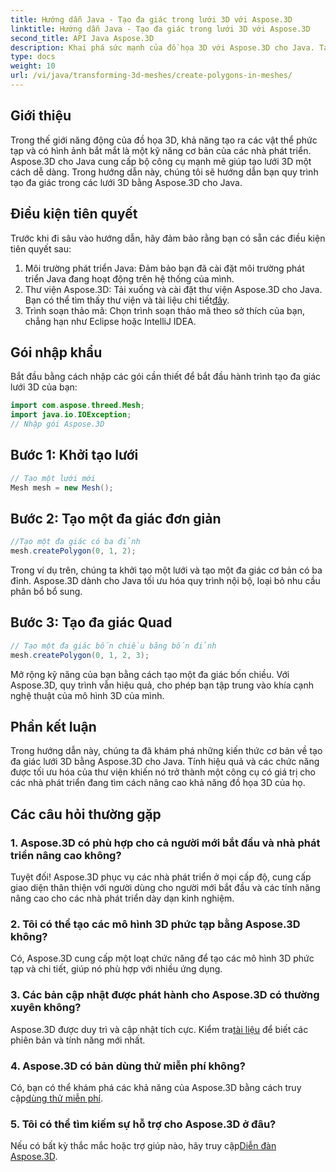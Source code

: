 ```yaml
---
title: Hướng dẫn Java - Tạo đa giác trong lưới 3D với Aspose.3D
linktitle: Hướng dẫn Java - Tạo đa giác trong lưới 3D với Aspose.3D
second_title: API Java Aspose.3D
description: Khai phá sức mạnh của đồ họa 3D với Aspose.3D cho Java. Tạo đa giác tuyệt đẹp một cách dễ dàng. Tải xuống ngay để có trải nghiệm phát triển liền mạch.
type: docs
weight: 10
url: /vi/java/transforming-3d-meshes/create-polygons-in-meshes/
---
```

## Giới thiệu
Trong thế giới năng động của đồ họa 3D, khả năng tạo ra các vật thể phức tạp và có hình ảnh bắt mắt là một kỹ năng cơ bản của các nhà phát triển. Aspose.3D cho Java cung cấp bộ công cụ mạnh mẽ giúp tạo lưới 3D một cách dễ dàng. Trong hướng dẫn này, chúng tôi sẽ hướng dẫn bạn quy trình tạo đa giác trong các lưới 3D bằng Aspose.3D cho Java.
## Điều kiện tiên quyết
Trước khi đi sâu vào hướng dẫn, hãy đảm bảo rằng bạn có sẵn các điều kiện tiên quyết sau:
1. Môi trường phát triển Java: Đảm bảo bạn đã cài đặt môi trường phát triển Java đang hoạt động trên hệ thống của mình.
2.  Thư viện Aspose.3D: Tải xuống và cài đặt thư viện Aspose.3D cho Java. Bạn có thể tìm thấy thư viện và tài liệu chi tiết[đây](https://reference.aspose.com/3d/java/).
3. Trình soạn thảo mã: Chọn trình soạn thảo mã theo sở thích của bạn, chẳng hạn như Eclipse hoặc IntelliJ IDEA.
## Gói nhập khẩu
Bắt đầu bằng cách nhập các gói cần thiết để bắt đầu hành trình tạo đa giác lưới 3D của bạn:
```java
import com.aspose.threed.Mesh;
import java.io.IOException;
// Nhập gói Aspose.3D
```
## Bước 1: Khởi tạo lưới
```java
// Tạo một lưới mới
Mesh mesh = new Mesh();
```
## Bước 2: Tạo một đa giác đơn giản
```java
//Tạo một đa giác có ba đỉnh
mesh.createPolygon(0, 1, 2);
```
Trong ví dụ trên, chúng ta khởi tạo một lưới và tạo một đa giác cơ bản có ba đỉnh. Aspose.3D dành cho Java tối ưu hóa quy trình nội bộ, loại bỏ nhu cầu phân bổ bổ sung.
## Bước 3: Tạo đa giác Quad
```java
// Tạo một đa giác bốn chiều bằng bốn đỉnh
mesh.createPolygon(0, 1, 2, 3);
```
Mở rộng kỹ năng của bạn bằng cách tạo một đa giác bốn chiều. Với Aspose.3D, quy trình vẫn hiệu quả, cho phép bạn tập trung vào khía cạnh nghệ thuật của mô hình 3D của mình.
## Phần kết luận
Trong hướng dẫn này, chúng ta đã khám phá những kiến thức cơ bản về tạo đa giác lưới 3D bằng Aspose.3D cho Java. Tính hiệu quả và các chức năng được tối ưu hóa của thư viện khiến nó trở thành một công cụ có giá trị cho các nhà phát triển đang tìm cách nâng cao khả năng đồ họa 3D của họ.
## Các câu hỏi thường gặp
### 1. Aspose.3D có phù hợp cho cả người mới bắt đầu và nhà phát triển nâng cao không?
Tuyệt đối! Aspose.3D phục vụ các nhà phát triển ở mọi cấp độ, cung cấp giao diện thân thiện với người dùng cho người mới bắt đầu và các tính năng nâng cao cho các nhà phát triển dày dạn kinh nghiệm.
### 2. Tôi có thể tạo các mô hình 3D phức tạp bằng Aspose.3D không?
Có, Aspose.3D cung cấp một loạt chức năng để tạo các mô hình 3D phức tạp và chi tiết, giúp nó phù hợp với nhiều ứng dụng.
### 3. Các bản cập nhật được phát hành cho Aspose.3D có thường xuyên không?
 Aspose.3D được duy trì và cập nhật tích cực. Kiểm tra[tài liệu](https://reference.aspose.com/3d/java/) để biết các phiên bản và tính năng mới nhất.
### 4. Aspose.3D có bản dùng thử miễn phí không?
 Có, bạn có thể khám phá các khả năng của Aspose.3D bằng cách truy cập[dùng thử miễn phí](https://releases.aspose.com/).
### 5. Tôi có thể tìm kiếm sự hỗ trợ cho Aspose.3D ở đâu?
 Nếu có bất kỳ thắc mắc hoặc trợ giúp nào, hãy truy cập[Diễn đàn Aspose.3D](https://forum.aspose.com/c/3d/18).